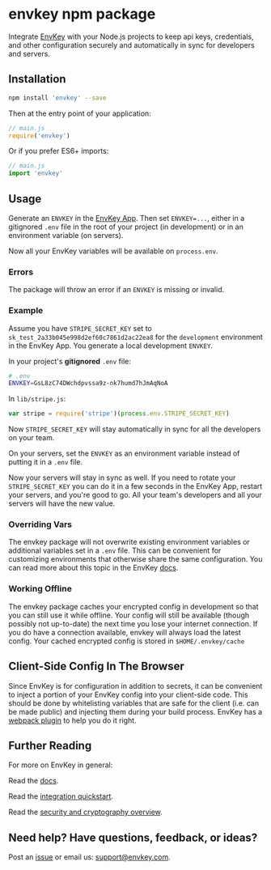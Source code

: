# envkey npm package

Integrate [EnvKey](https://www.envkey.com) with your Node.js projects to keep api keys, credentials, and other configuration securely and automatically in sync for developers and servers.

## Installation

```bash
npm install 'envkey' --save
```

Then at the entry point of your application:

```javascript
// main.js
require('envkey')
```

Or if you prefer ES6+ imports:

```javascript
// main.js
import 'envkey'
```

## Usage

Generate an `ENVKEY` in the [EnvKey App](https://github.com/envkey/envkey-app). Then set `ENVKEY=...`, either in a gitignored `.env` file in the root of your project (in development) or in an environment variable (on servers).

Now all your EnvKey variables will be available on `process.env`.

### Errors

The package will throw an error if an `ENVKEY` is missing or invalid.

### Example

Assume you have `STRIPE_SECRET_KEY` set to `sk_test_2a33b045e998d2ef60c7861d2ac22ea8` for the `development` environment in the EnvKey App. You generate a local development `ENVKEY`.

In your project's **gitignored** `.env` file:

```bash
# .env
ENVKEY=GsL8zC74DWchdpvssa9z-nk7humd7hJmAqNoA
```

In `lib/stripe.js`:

```javascript
var stripe = require('stripe')(process.env.STRIPE_SECRET_KEY)
```

Now `STRIPE_SECRET_KEY` will stay automatically in sync for all the developers on your team.

On your servers, set the `ENVKEY` as an environment variable instead of putting it in a `.env` file.

Now your servers will stay in sync as well. If you need to rotate your `STRIPE_SECRET_KEY` you can do it in a few seconds in the EnvKey App, restart your servers, and you're good to go. All your team's developers and all your servers will have the new value.

### Overriding Vars

The envkey package will not overwrite existing environment variables or additional variables set in a `.env` file. This can be convenient for customizing environments that otherwise share the same configuration. You can read more about this topic in the EnvKey [docs](https://docs.envkey.com/overriding-envkey-variables.html).

### Working Offline

The envkey package caches your encrypted config in development so that you can still use it while offline. Your config will still be available (though possibly not up-to-date) the next time you lose your internet connection. If you do have a connection available, envkey will always load the latest config. Your cached encrypted config is stored in `$HOME/.envkey/cache`

## Client-Side Config In The Browser

Since EnvKey is for configuration in addition to secrets, it can be convenient to inject a portion of your EnvKey config into your client-side code. This should be done by whitelisting variables that are safe for the client (i.e. can be made public) and injecting them during your build process. EnvKey has a [webpack plugin](https://github.com/envkey/envkey-webpack-plugin) to help you do it right.

## Further Reading

For more on EnvKey in general:

Read the [docs](https://docs.envkey.com).

Read the [integration quickstart](https://docs.envkey.com/integration-quickstart.html).

Read the [security and cryptography overview](https://security.envkey.com).

## Need help? Have questions, feedback, or ideas?

Post an [issue](https://github.com/envkey/envkey-ruby/issues) or email us: [support@envkey.com](mailto:support@envkey.com).

